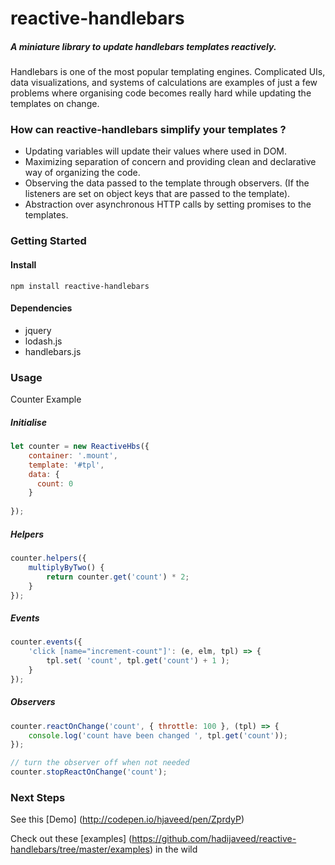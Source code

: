 # reactive-handlebars
##### A miniature library to update handlebars templates reactively.

Handlebars is one of the most popular templating engines. Complicated UIs, data visualizations, and systems of calculations are examples of just a few problems where organising code becomes really hard while updating the templates on change.

### How can reactive-handlebars simplify your templates ?
* Updating variables will update their values where used in DOM.
* Maximizing separation of concern and providing clean and declarative way of organizing the code.
* Observing the data passed to the template through observers. (If the listeners are set on object keys that are passed to the template).
* Abstraction over asynchronous HTTP calls by setting promises to the templates.

### Getting Started
#### Install
```
npm install reactive-handlebars
```
#### Dependencies
* jquery
* lodash.js
* handlebars.js

### Usage
Counter Example

##### Initialise
```js
let counter = new ReactiveHbs({
    container: '.mount',
    template: '#tpl',
    data: {
      count: 0
    }
 
});

```
##### Helpers
```js
counter.helpers({
    multiplyByTwo() {
        return counter.get('count') * 2;
    }
});

```

##### Events
```js
counter.events({
    'click [name="increment-count"]': (e, elm, tpl) => {
        tpl.set( 'count', tpl.get('count') + 1 );
    }
});
```

##### Observers
```js
counter.reactOnChange('count', { throttle: 100 }, (tpl) => {
    console.log('count have been changed ', tpl.get('count'));
});

// turn the observer off when not needed
counter.stopReactOnChange('count');
```

### Next Steps
See this [Demo] (http://codepen.io/hjaveed/pen/ZprdyP) 

Check out these [examples] (https://github.com/hadijaveed/reactive-handlebars/tree/master/examples) in the wild





